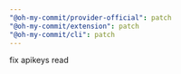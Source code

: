 ```yaml
---
"@oh-my-commit/provider-official": patch
"@oh-my-commit/extension": patch
"@oh-my-commit/cli": patch
---
```


fix apikeys read
